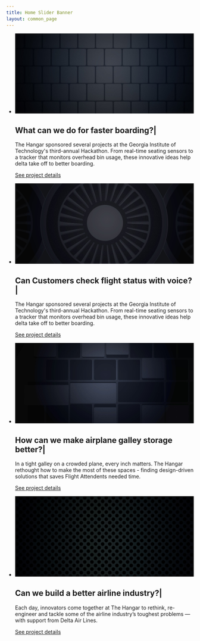 ```yaml
---
title: Home Slider Banner
layout: common_page
---
```


<section id="slider"> 
	<div class="site-slider">
		<ul class="bxslider">
			<li>
				<img src="/img/slide1.jpg" alt="image loading..." class="img-responsive bannerimgoveraide" />
				<div class="container">
					<div class="row">
						<div class="col-md-12">
							<div class="slider-caption">
								<h2>
									<span id="textdecorator">What can we do for faster boarding?<span class="blinking-cursor">|</span>
									</span>
								</h2>
								<p class="color-white"> The Hangar sponsored several projects at the Georgia Institute of Technology's third-annual Hackathon. From real-time seating sensors to a tracker that monitors overhead bin usage, these innovative ideas help delta take off to better boarding.</p>
								<p class="color-white bodercolor">
									<a href="/projects/index.html" class="bodercolor">See project details</a>
								</p>
							</div>
						</div>
					</div>
				</div>
			</li>
			<li>
				<img src="/img/slide2.jpg" alt="image loading..." class="img-responsive bannerimgoveraide" />
				<div class="container">
					<div class="row">
						<div class="col-md-12">
							<div class="slider-caption">
								<h2>
									<span id="textdecorator">Can Customers check flight status with voice?<span class="blinking-cursor">|</span>
									</span>
								</h2>
								<p class="color-white">The Hangar sponsored several projects at the Georgia Institute of Technology's third-annual Hackathon. From real-time seating sensors to a tracker that monitors overhead bin usage, these innovative ideas help delta take off to better boarding.</p>
								<p class="color-white bodercolor">
									<a href="/projects/index.html" class="bodercolor">See project details</a>
								</p>
							</div>
						</div>
					</div>
				</div>
			</li>
			<li>
				<img src="/img/slide3.jpg" alt="image loading..." class="img-responsive bannerimgoveraide" />
				<div class="container">
					<div class="row">
						<div class="col-md-12">
							<div class="slider-caption">
								<h2>
									<span id="textdecorator">How can we make airplane galley storage better?<span class="blinking-cursor">|</span>
									</span>
								</h2>
								<p class="color-white">In a tight galley on a crowded plane, every inch matters. The Hangar rethought how to make the most of these spaces - finding design-driven solutions that saves Flight Attendents needed time.</p>
								<p class="color-white bodercolor">
									<a href="/projects/index.html" class="bodercolor">See project details</a>
								</p>
							</div>
						</div>
					</div>
				</div>
			</li>
			<li>
				<img src="/img/slide4.jpg" alt="image loading..." class="img-responsive bannerimgoveraide" />
				<div class="container">
					<div class="row">
						<div class="col-md-12">
							<div class="slider-caption">
								<h2>
									<span id="textdecorator">Can we build a better airline industry?<span class="blinking-cursor">|</span>
									</span>
								</h2>
								<p class="color-white">Each day, innovators come together at The Hangar to rethink, re-engineer and tackle some of the airline industry’s toughest problems — with support from Delta Air Lines.</p>
								<p class="color-white bodercolor">
									<a href="/projects/index.html" class="bodercolor">See project details</a>
								</p>
							</div>
						</div>
					</div>
				</div>
			</li>
		</ul> 
	</div> 
</section>